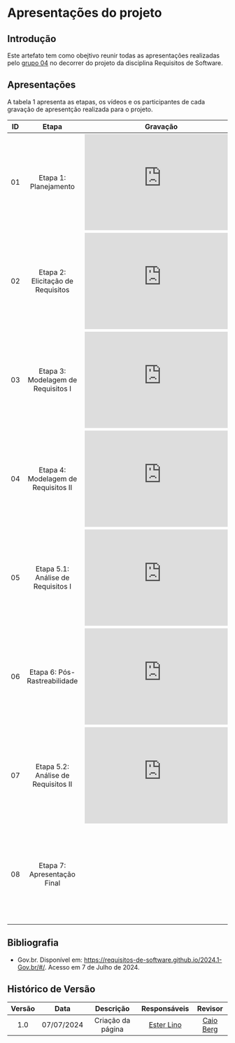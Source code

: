# Apresentações do projeto

## Introdução

Este artefato tem como obejtivo reunir todas as apresentações realizadas pelo [grupo 04](https://requisitos-de-software.github.io/2024.1-Gov.br/#/) no decorrer do projeto da disciplina Requisitos de Software.

## Apresentações

A tabela 1 apresenta as etapas, os vídeos e os participantes de cada gravação de apresentção realizada para o projeto.

| ID | Etapa | Gravação | Participantes |
|:--:|:-----:|:--------:|:-------------:|
| 01 | Etapa 1: Planejamento | <iframe width="350" height="220" src="https://www.youtube.com/embed/vewpfCx1NNo?si=LpvCfjuk0pVkIGA3" title="YouTube video player" frameborder="0" allow="accelerometer; autoplay; clipboard-write; encrypted-media; gyroscope; picture-in-picture; web-share" referrerpolicy="strict-origin-when-cross-origin" allowfullscreen></iframe> | [Arthur Gabriel](https://github.com/ArthurGabrieel), [Caio Berg](https://github.com/Caio-bergbjj), [Carlos Gabriel](https://github.com/TheCarlosRamos), [Ester Lino](https://github.com/esteerlino), [Henrique Batalha](https://github.com/HeBatalha), [Isaque Santos](https://github.com/IsaqueSH), [Thiago Freitas](https://github.com/thiagorfreitas) |
| 02 | Etapa 2: Elicitação de Requisitos | <iframe width="350" height="220" src="https://www.youtube.com/embed/cNswpMIY43o?si=2ziNEtHwjPl-89vp" title="YouTube video player" frameborder="0" allow="accelerometer; autoplay; clipboard-write; encrypted-media; gyroscope; picture-in-picture; web-share" referrerpolicy="strict-origin-when-cross-origin" allowfullscreen></iframe> | [Arthur Gabriel](https://github.com/ArthurGabrieel), [Caio Berg](https://github.com/Caio-bergbjj), [Carlos Gabriel](https://github.com/TheCarlosRamos), [Ester Lino](https://github.com/esteerlino), [Henrique Batalha](https://github.com/HeBatalha), [Isaque Santos](https://github.com/IsaqueSH), [Thiago Freitas](https://github.com/thiagorfreitas) |
| 03 | Etapa 3: Modelagem de Requisitos I | <iframe width="350" height="220" src="https://www.youtube.com/embed/HP7my9k7uvE?si=luDHK7nG4vz7rXeN" title="YouTube video player" frameborder="0" allow="accelerometer; autoplay; clipboard-write; encrypted-media; gyroscope; picture-in-picture; web-share" referrerpolicy="strict-origin-when-cross-origin" allowfullscreen></iframe> | [Arthur Gabriel](https://github.com/ArthurGabrieel), [Caio Berg](https://github.com/Caio-bergbjj), [Carlos Gabriel](https://github.com/TheCarlosRamos), [Ester Lino](https://github.com/esteerlino), [Henrique Batalha](https://github.com/HeBatalha), [Isaque Santos](https://github.com/IsaqueSH), [Thiago Freitas](https://github.com/thiagorfreitas) |
| 04 | Etapa 4: Modelagem de Requisitos II | <iframe width="350" height="220" src="https://www.youtube.com/embed/8M1TrEfUfyk?si=B4kr0VDaJ7prcGMY" title="YouTube video player" frameborder="0" allow="accelerometer; autoplay; clipboard-write; encrypted-media; gyroscope; picture-in-picture; web-share" referrerpolicy="strict-origin-when-cross-origin" allowfullscreen></iframe> | [Arthur Gabriel](https://github.com/ArthurGabrieel), [Caio Berg](https://github.com/Caio-bergbjj), [Carlos Gabriel](https://github.com/TheCarlosRamos), [Ester Lino](https://github.com/esteerlino), [Henrique Batalha](https://github.com/HeBatalha), [Isaque Santos](https://github.com/IsaqueSH), [Thiago Freitas](https://github.com/thiagorfreitas) |
| 05 | Etapa 5.1: Análise de Requisitos I | <iframe width="350" height="220" src="https://www.youtube.com/embed/ejP09zWg2rs?si=APBo42rSTGnDZjUg" title="YouTube video player" frameborder="0" allow="accelerometer; autoplay; clipboard-write; encrypted-media; gyroscope; picture-in-picture; web-share" referrerpolicy="strict-origin-when-cross-origin" allowfullscreen></iframe> | [Arthur Gabriel](https://github.com/ArthurGabrieel), [Caio Berg](https://github.com/Caio-bergbjj), [Carlos Gabriel](https://github.com/TheCarlosRamos), [Ester Lino](https://github.com/esteerlino), [Henrique Batalha](https://github.com/HeBatalha), [Isaque Santos](https://github.com/IsaqueSH), [Thiago Freitas](https://github.com/thiagorfreitas) |
| 06 | Etapa 6: Pós-Rastreabilidade | <iframe width="350" height="220" src="https://www.youtube.com/embed/zPyPATUylp8?si=q4tHz7Op6Ai_UvdN" title="YouTube video player" frameborder="0" allow="accelerometer; autoplay; clipboard-write; encrypted-media; gyroscope; picture-in-picture; web-share" referrerpolicy="strict-origin-when-cross-origin" allowfullscreen></iframe> | [Arthur Gabriel](https://github.com/ArthurGabrieel), [Caio Berg](https://github.com/Caio-bergbjj), [Carlos Gabriel](https://github.com/TheCarlosRamos), [Ester Lino](https://github.com/esteerlino), [Henrique Batalha](https://github.com/HeBatalha), [Isaque Santos](https://github.com/IsaqueSH), [Thiago Freitas](https://github.com/thiagorfreitas) |
| 07 | Etapa 5.2: Análise de Requisitos II | <iframe width="350" height="220" src="https://www.youtube.com/embed/f1nbiH4_ceg?si=nsGiYP26aCXz2-Sf" title="YouTube video player" frameborder="0" allow="accelerometer; autoplay; clipboard-write; encrypted-media; gyroscope; picture-in-picture; web-share" referrerpolicy="strict-origin-when-cross-origin" allowfullscreen></iframe> | [Arthur Gabriel](https://github.com/ArthurGabrieel), [Caio Berg](https://github.com/Caio-bergbjj), [Carlos Gabriel](https://github.com/TheCarlosRamos), [Ester Lino](https://github.com/esteerlino), [Henrique Batalha](https://github.com/HeBatalha), [Isaque Santos](https://github.com/IsaqueSH), [Thiago Freitas](https://github.com/thiagorfreitas) |
| 08 | Etapa 7: Apresentação Final | | [Arthur Gabriel](https://github.com/ArthurGabrieel), [Caio Berg](https://github.com/Caio-bergbjj), [Carlos Gabriel](https://github.com/TheCarlosRamos), [Ester Lino](https://github.com/esteerlino), [Henrique Batalha](https://github.com/HeBatalha), [Isaque Santos](https://github.com/IsaqueSH), [Thiago Freitas](https://github.com/thiagorfreitas) |

## Bibliografia

- Gov.br. Disponível em: https://requisitos-de-software.github.io/2024.1-Gov.br/#/. Acesso em 7 de Julho de 2024.

## Histórico de Versão

| Versão | Data | Descrição | Responsáveis | Revisor |
| :----: | :--: | :-----------------------------------------------------: | :----------------------------------------------------------------------------------------------: | :----------------------------------------------: |
|  1.0   | 07/07/2024 | Criação da página | [Ester Lino](https://github.com/esteerlino) | [Caio Berg](https://github.com/Caio-bergbjj) |